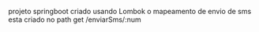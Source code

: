 projeto springboot criado usando Lombok
o mapeamento de envio de sms esta criado no path get /enviarSms/:num